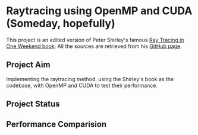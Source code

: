 # Raytracing using OpenMP and CUDA (Someday, hopefully)
This project is an edited version of Peter Shirley's famous [Ray Tracing in One Weekend book](https://raytracing.github.io/books/RayTracingInOneWeekend.html). All the sources are retrieved from his [GitHub page](https://github.com/mertmalaz/raytracing.github.io). 

Project Aim
---------------
Implementing the raytracing method, using the Shirley's book as the codebase, with OpenMP and CUDA to test their performance.

Project Status
---------------

Performance Comparision
---------------
